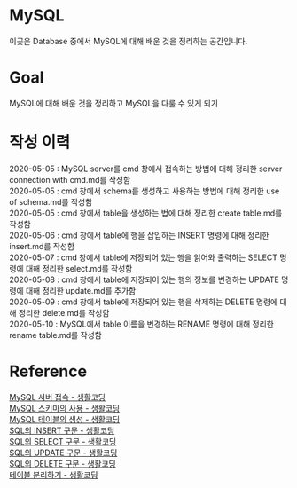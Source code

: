 # MySQL  
  
이곳은 Database 중에서 MySQL에 대해 배운 것을 정리하는 공간입니다.  
  
# Goal
  
MySQL에 대해 배운 것을 정리하고 MySQL을 다룰 수 있게 되기  
  
# 작성 이력
  
2020-05-05 : MySQL server를 cmd 창에서 접속하는 방법에 대해 정리한 server connection with cmd.md를 작성함  
2020-05-05 : cmd 창에서 schema를 생성하고 사용하는 방법에 대해 정리한 use of schema.md를 작성함  
2020-05-05 : cmd 창에서 table을 생성하는 법에 대해 정리한 create table.md를 작성함  
2020-05-06 : cmd 창에서 table에 행을 삽입하는 INSERT 명령에 대해 정리한 insert.md를 작성함  
2020-05-07 : cmd 창에서 table에 저장되어 있는 행을 읽어와 출력하는 SELECT 명령에 대해 정리한 select.md를 작성함  
2020-05-08 : cmd 창에서 table에 저장되어 있는 행의 정보를 변경하는 UPDATE 명령에 대해 정리한 update.md를 추가함  
2020-05-09 : cmd 창에서 table에 저장되어 있는 행을 삭제하는 DELETE 명령에 대해 정리한 delete.md를 작성함  
2020-05-10 : MySQL에서 table 이름을 변경하는 RENAME 명령에 대해 정리한 rename table.md를 작성함  
  
# Reference
  
<a href = "https://opentutorials.org/course/3161/19534" target = "_blank">MySQL 서버 접속 - 생활코딩</a>  
<a href = "https://opentutorials.org/course/3161/19535" target = "_blank">MySQL 스키마의 사용 - 생활코딩</a>  
<a href = "https://opentutorials.org/course/3161/19537" target = "_blank">MySQL 테이블의 생성 - 생활코딩</a>  
<a href = "https://opentutorials.org/course/3161/19539" target = "_blank">SQL의 INSERT 구문 - 생활코딩</a>  
<a href = "https://opentutorials.org/course/3161/19540" target = "_blank">SQL의 SELECT 구문 - 생활코딩</a>  
<a href = "https://opentutorials.org/course/3161/19541" target = "_blank">SQL의 UPDATE 구문 - 생활코딩</a>  
<a href = "https://opentutorials.org/course/3161/19542" target = "_blank">SQL의 DELETE 구문 - 생활코딩</a>  
<a href = "https://opentutorials.org/course/3161/19521" target = "_blank">테이블 분리하기 - 생활코딩</a>  
